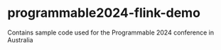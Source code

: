 # programmable2024-flink-demo
Contains sample code used for the Programmable 2024 conference in Australia

